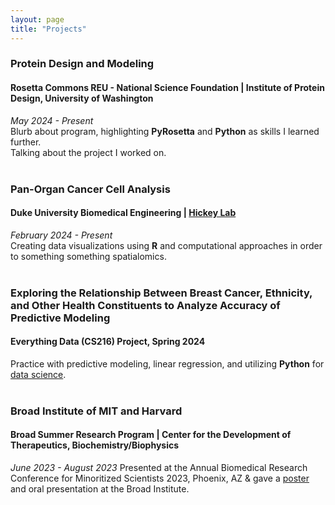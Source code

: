 ```yaml
---
layout: page
title: "Projects"
---
```


### Protein Design and Modeling
#### Rosetta Commons REU - National Science Foundation | Institute of Protein Design, University of Washington 
_May 2024 - Present_  <br />
Blurb about program, highlighting **PyRosetta** and **Python** as skills I learned further. <br />
Talking about the project I worked on. <br><br>

### Pan-Organ Cancer Cell Analysis
#### Duke University Biomedical Engineering | [Hickey Lab](https://sites.google.com/view/john-w-hickey/home)
_February 2024 - Present_  <br />
Creating data visualizations using **R** and computational approaches in order to something something spatialomics. <br><br>

### Exploring the Relationship Between Breast Cancer, Ethnicity, and Other Health Constituents to Analyze Accuracy of Predictive Modeling
#### Everything Data (CS216) Project, Spring 2024
Practice with predictive modeling, linear regression, and utilizing **Python** for [data science](https://github.com/niarobin/CS-216-Project). <br><br>

### Broad Institute of MIT and Harvard
#### Broad Summer Research Program | Center for the Development of Therapeutics, Biochemistry/Biophysics
_June 2023 - August 2023_
Presented at the Annual Biomedical Research Conference for Minoritized Scientists 2023, Phoenix, AZ & gave a [poster](../assets/BSRP_poster.pdf) and oral presentation at the Broad Institute. 

